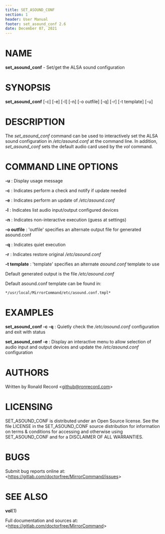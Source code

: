 ```yaml
---
title: SET_ASOUND_CONF
section: 1
header: User Manual
footer: set_asound_conf 2.6
date: December 07, 2021
---
```

# NAME
**set_asound_conf** - Set/get the ALSA sound configuration

# SYNOPSIS
**set_asound_conf** [-c] [-e] [-l] [-n] [-o outfile] [-q] [-r] [-t template] [-u]

# DESCRIPTION
The *set_asound_conf* command can be used to interactively set the ALSA sound configuration in */etc/asound.conf* at the command line. In addition, *set_asound_conf* sets the default audio card used by the *vol* command.

# COMMAND LINE OPTIONS
**-u**
: Display usage message

**-c**
: Indicates perform a check and notify if update needed

**-e**
: Indicates perform an update of */etc/asound.conf*

**-l**
: Indicates list audio input/output configured devices

**-n**
: Indicates non-interactive execution (guess at settings)

**-o outfile**
: 'outfile' specifies an alternate output file for generated asound.conf

**-q**
: Indicates quiet execution

**-r**
: Indicates restore original */etc/asound.conf*

**-t template**
: 'template' specifies an alternate *asound.conf* template to use

Default generated output is the file */etc/asound.conf*

Default asound.conf template can be found in:

	*/usr/local/MirrorCommand/etc/asound.conf.tmpl*

# EXAMPLES
**set_asound_conf -c -q**
: Quietly check the */etc/asound.conf* configuration and exit with status

**set_asound_conf -e**
: Display an interactive menu to allow selection of audio input and output
devices and update the */etc/asound.conf* configuration

# AUTHORS
Written by Ronald Record &lt;github@ronrecord.com&gt;

# LICENSING
SET_ASOUND_CONF is distributed under an Open Source license.
See the file LICENSE in the SET_ASOUND_CONF source distribution
for information on terms &amp; conditions for accessing and
otherwise using SET_ASOUND_CONF and for a DISCLAIMER OF ALL WARRANTIES.

# BUGS
Submit bug reports online at: &lt;https://gitlab.com/doctorfree/MirrorCommand/issues&gt;

# SEE ALSO
**vol**(1)

Full documentation and sources at: &lt;https://gitlab.com/doctorfree/MirrorCommand&gt;

